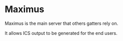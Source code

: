# Maximus

Maximus is the main server that others gatters rely on.

It allows ICS output to be generated for the end users.
